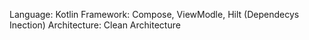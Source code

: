 Language: Kotlin
Framework: Compose, ViewModle, Hilt (Dependecys Inection)
Architecture: Clean Architecture
